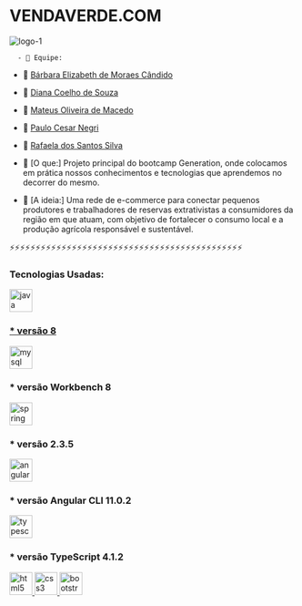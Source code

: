  <h1> VENDAVERDE.COM </h1>  
 
![logo-1](https://user-images.githubusercontent.com/52088299/100032314-7a1e7600-2dd6-11eb-925b-e473b3a75868.png)

      - 👯 Equipe: 
- 🤝 <a href="https://github.com/BarbaraEMCandido"  target="_blank">Bárbara Elizabeth de Moraes Cândido</a>
- 🤝 <a href="https://github.com/coelhodiana"  target="_blank">Diana Coelho de Souza</a>
- 🤝 <a href="https://github.com/mastruzz"  target="_blank">Mateus Oliveira de Macedo</a>
- 🤝 <a href="https://github.com/PauloNegri"  target="_blank">Paulo Cesar Negri</a> 
- 🤝 <a href="https://github.com/Rafyy2102i"  target="_blank">Rafaela dos Santos Silva</a>



- 📝 [O que:] Projeto principal do bootcamp Generation, onde colocamos em prática nossos conhecimentos e tecnologias que aprendemos no decorrer do mesmo.

- 📝 [A ideia:] Uma rede de e-commerce para conectar pequenos produtores e trabalhadores de reservas extrativistas a consumidores da região em que atuam, com objetivo de fortalecer o consumo local e a produção agrícola responsável e sustentável.

⚡⚡⚡⚡⚡⚡⚡⚡⚡⚡⚡⚡⚡⚡⚡⚡⚡⚡⚡⚡⚡⚡⚡⚡⚡⚡⚡⚡⚡⚡⚡⚡⚡⚡⚡⚡⚡⚡⚡⚡⚡⚡⚡⚡⚡

<h3 align="left">Tecnologias Usadas: </h3>

<p align="left">

<a href="https://www.java.com" target="_blank"> <img src="https://devicons.github.io/devicon/devicon.git/icons/java/java-original-wordmark.svg" alt="java" width="40" height="40"/>
<h3>* versão 8 </h3>      
</a> <a href="https://www.mysql.com/" target="_blank"> <img src="https://devicons.github.io/devicon/devicon.git/icons/mysql/mysql-original-wordmark.svg" alt="mysql" width="40" height="40"/> </a><h3>* versão Workbench 8 </h3>
<a href="https://spring.io/" target="_blank"> <img src="https://www.vectorlogo.zone/logos/springio/springio-icon.svg" alt="spring" width="40" height="40"/> </a><h3>* versão 2.3.5 </h3> 
<a href="https://angular.io" target="_blank"> <img src="https://devicons.github.io/devicon/devicon.git/icons/angularjs/angularjs-original.svg" alt="angularjs" width="40" height="40"/> </a> <h3>* versão Angular CLI 11.0.2 </h3>
<a href="https://www.typescriptlang.org/" target="_blank"> <img src="https://devicons.github.io/devicon/devicon.git/icons/typescript/typescript-original.svg" alt="typescript" width="40" height="40"/> </a> <h3>* versão TypeScript 4.1.2 </h3> 
<a href="https://www.w3.org/html/" target="_blank"> <img src="https://devicons.github.io/devicon/devicon.git/icons/html5/html5-original-wordmark.svg" alt="html5" width="40" height="40"/> </a>  
<a href="https://www.w3schools.com/css/" target="_blank"> <img src="https://devicons.github.io/devicon/devicon.git/icons/css3/css3-original-wordmark.svg" alt="css3" width="40" height="40"/> </a> 
<a href="https://getbootstrap.com" target="_blank"> <img src="https://devicons.github.io/devicon/devicon.git/icons/bootstrap/bootstrap-plain.svg" alt="bootstrap" width="40" height="40"/>
</p>
